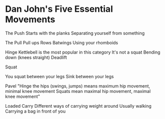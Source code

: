 # Dan John's Five Essential Movements

The Push
Starts with the planks
Separating yourself from something

The Pull
Pull ups
Rows
Batwings
Using your rhomboids

Hinge 
Kettlebell is the most popular in this category
It's not a squat
Bending down (knees straight)
Deadlift

Squat

You squat between your legs
Sink between your legs

Pavel
"Hinge the hips (swings, jumps) means maximum hip movement, minimal knee movement
Squats mean maximal hip movement, maximal knee movement"

Loaded Carry
Different ways of carrying weight around
Usually walking
Carrying a bag in front of you